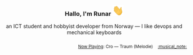 <h3 align="center">Hallo, I'm Runar <img src="./assets/wave.gif" width="30px" height="30px"></h3>

<div align="center">an ICT student and hobbyist developer from Norway — I like devops and mechanical keyboards</div>

<br/>
<div align="right"><sub>
  <a href="https://www.last.fm/user/runarsf">Now Playing</a>: Cro &mdash; Traum (Melodie) &nbsp;&nbsp; <a href="https:&#x2F;&#x2F;www.last.fm&#x2F;music&#x2F;Cro&#x2F;_&#x2F;Traum">:musical_note:</a>
</sub></div>

